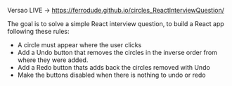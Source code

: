 Versao LIVE -> https://ferrodude.github.io/circles_ReactInterviewQuestion/

The goal is to solve a simple React interview question, to build a React app following these rules:
 - A circle must appear where the user clicks
 - Add a Undo button that removes the circles in the inverse order from where they were added.
 - Add a Redo button thats adds back the circles removed with Undo
 - Make the buttons disabled when there is nothing to undo or redo

